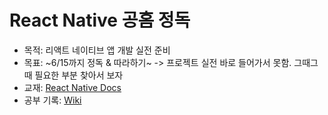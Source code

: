 # React Native 공홈 정독
- 목적: 리액트 네이티브 앱 개발 실전 준비
- 목표: ~6/15까지 정독 & 따라하기~ -> 프로젝트 실전 바로 들어가서 못함. 그때그때 필요한 부분 찾아서 보자
- 교재: [React Native Docs](https://reactnative.dev/docs/getting-started)
- 공부 기록: [Wiki](https://github.com/soheekimdev/react-native/wiki)
